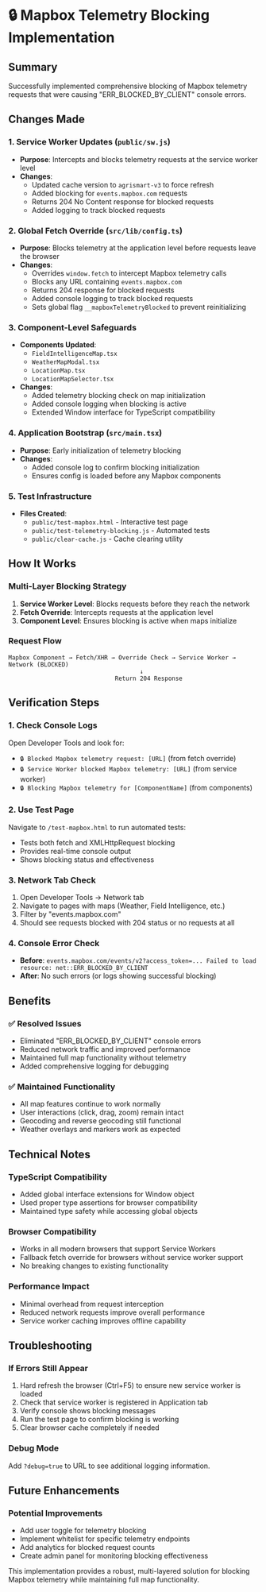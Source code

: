 # 🔒 Mapbox Telemetry Blocking Implementation

## Summary
Successfully implemented comprehensive blocking of Mapbox telemetry requests that were causing "ERR_BLOCKED_BY_CLIENT" console errors.

## Changes Made

### 1. Service Worker Updates (`public/sw.js`)
- **Purpose**: Intercepts and blocks telemetry requests at the service worker level
- **Changes**:
  - Updated cache version to `agrismart-v3` to force refresh
  - Added blocking for `events.mapbox.com` requests
  - Returns 204 No Content response for blocked requests
  - Added logging to track blocked requests

### 2. Global Fetch Override (`src/lib/config.ts`)
- **Purpose**: Blocks telemetry at the application level before requests leave the browser
- **Changes**:
  - Overrides `window.fetch` to intercept Mapbox telemetry calls
  - Blocks any URL containing `events.mapbox.com`
  - Returns 204 response for blocked requests
  - Added console logging to track blocked requests
  - Sets global flag `__mapboxTelemetryBlocked` to prevent reinitializing

### 3. Component-Level Safeguards
- **Components Updated**:
  - `FieldIntelligenceMap.tsx`
  - `WeatherMapModal.tsx`
  - `LocationMap.tsx`
  - `LocationMapSelector.tsx`
- **Changes**:
  - Added telemetry blocking check on map initialization
  - Added console logging when blocking is active
  - Extended Window interface for TypeScript compatibility

### 4. Application Bootstrap (`src/main.tsx`)
- **Purpose**: Early initialization of telemetry blocking
- **Changes**:
  - Added console log to confirm blocking initialization
  - Ensures config is loaded before any Mapbox components

### 5. Test Infrastructure
- **Files Created**:
  - `public/test-mapbox.html` - Interactive test page
  - `public/test-telemetry-blocking.js` - Automated tests
  - `public/clear-cache.js` - Cache clearing utility

## How It Works

### Multi-Layer Blocking Strategy
1. **Service Worker Level**: Blocks requests before they reach the network
2. **Fetch Override**: Intercepts requests at the application level
3. **Component Level**: Ensures blocking is active when maps initialize

### Request Flow
```
Mapbox Component → Fetch/XHR → Override Check → Service Worker → Network (BLOCKED)
                                     ↓
                              Return 204 Response
```

## Verification Steps

### 1. Check Console Logs
Open Developer Tools and look for:
- `🔒 Blocked Mapbox telemetry request: [URL]` (from fetch override)
- `🔒 Service Worker blocked Mapbox telemetry: [URL]` (from service worker)
- `🔒 Blocking Mapbox telemetry for [ComponentName]` (from components)

### 2. Use Test Page
Navigate to `/test-mapbox.html` to run automated tests:
- Tests both fetch and XMLHttpRequest blocking
- Provides real-time console output
- Shows blocking status and effectiveness

### 3. Network Tab Check
1. Open Developer Tools → Network tab
2. Navigate to pages with maps (Weather, Field Intelligence, etc.)
3. Filter by "events.mapbox.com"
4. Should see requests blocked with 204 status or no requests at all

### 4. Console Error Check
- **Before**: `events.mapbox.com/events/v2?access_token=... Failed to load resource: net::ERR_BLOCKED_BY_CLIENT`
- **After**: No such errors (or logs showing successful blocking)

## Benefits

### ✅ Resolved Issues
- Eliminated "ERR_BLOCKED_BY_CLIENT" console errors
- Reduced network traffic and improved performance
- Maintained full map functionality without telemetry
- Added comprehensive logging for debugging

### ✅ Maintained Functionality
- All map features continue to work normally
- User interactions (click, drag, zoom) remain intact
- Geocoding and reverse geocoding still functional
- Weather overlays and markers work as expected

## Technical Notes

### TypeScript Compatibility
- Added global interface extensions for Window object
- Used proper type assertions for browser compatibility
- Maintained type safety while accessing global objects

### Browser Compatibility
- Works in all modern browsers that support Service Workers
- Fallback fetch override for browsers without service worker support
- No breaking changes to existing functionality

### Performance Impact
- Minimal overhead from request interception
- Reduced network requests improve overall performance
- Service worker caching improves offline capability

## Troubleshooting

### If Errors Still Appear
1. Hard refresh the browser (Ctrl+F5) to ensure new service worker is loaded
2. Check that service worker is registered in Application tab
3. Verify console shows blocking messages
4. Run the test page to confirm blocking is working
5. Clear browser cache completely if needed

### Debug Mode
Add `?debug=true` to URL to see additional logging information.

## Future Enhancements

### Potential Improvements
- Add user toggle for telemetry blocking
- Implement whitelist for specific telemetry endpoints
- Add analytics for blocked request counts
- Create admin panel for monitoring blocking effectiveness

This implementation provides a robust, multi-layered solution for blocking Mapbox telemetry while maintaining full map functionality.